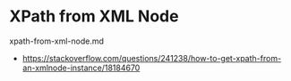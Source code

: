 # XPath from XML Node

xpath-from-xml-node.md

*   https://stackoverflow.com/questions/241238/how-to-get-xpath-from-an-xmlnode-instance/18184670
